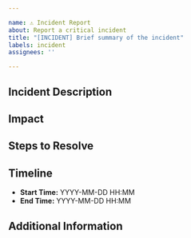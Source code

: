 ```yaml
---

name: ⚠️ Incident Report
about: Report a critical incident
title: "[INCIDENT] Brief summary of the incident"
labels: incident
assignees: ''

---
```


## Incident Description

<!-- Provide a summary of the incident. -->

## Impact

<!-- Describe how this issue impacts the project or users. -->

## Steps to Resolve

<!-- Outline the steps taken or needed to resolve the incident. -->

## Timeline

<!-- Provide a timeline of the incident (optional). -->
- **Start Time:** YYYY-MM-DD HH:MM
- **End Time:** YYYY-MM-DD HH:MM

## Additional Information

<!-- Add any other relevant details or links to logs. -->
